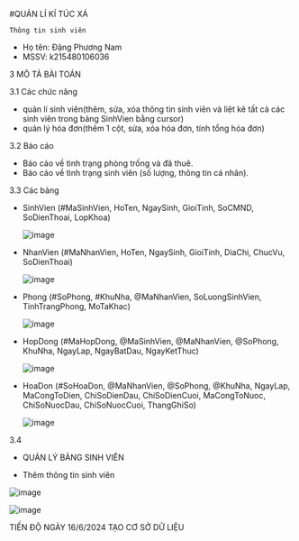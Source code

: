 #QUẢN LÍ KÍ TÚC XÁ 


    Thông tin sinh viên 
   + Họ tên: Đặng Phương Nam
   + MSSV: k215480106036

3 MÔ TẢ BÀI TOÁN 


3.1 Các chức năng 
+ quản lí sinh viên(thêm, sửa, xóa thông tin sinh viên và liệt kê tất cả các sinh viên trong bảng SinhVien bằng cursor)
+ quản lý hóa đơn(thêm 1 cột, sửa, xóa hóa đơn, tính tổng hóa đơn)

  
3.2 Báo cáo
 + Báo cáo về tình trạng phòng trống và đã thuê.
 + Báo cáo về tình trạng sinh viên (số lượng, thông tin cá nhân).

3.3 Các bảng 
 + SinhVien (#MaSinhVien, HoTen, NgaySinh, GioiTinh, SoCMND, SoDienThoai, LopKhoa)
   
   ![image](https://github.com/Dang-Nam/Dang-Nam/assets/168844237/c94b4974-d20b-46eb-8bd0-cbcaf8baefa4)
 + NhanVien (#MaNhanVien, HoTen, NgaySinh, GioiTinh, DiaChi, ChucVu, SoDienThoai)
   
   ![image](https://github.com/Dang-Nam/Dang-Nam/assets/168844237/4866c584-33b4-4054-9127-6e987f5454ff)

 + Phong (#SoPhong, #KhuNha, @MaNhanVien, SoLuongSinhVien, TinhTrangPhong, MoTaKhac)
   
   ![image](https://github.com/Dang-Nam/Dang-Nam/assets/168844237/23fbbac3-d282-449a-8dc2-4c644ec48a0e)

 + HopDong (#MaHopDong, @MaSinhVien, @MaNhanVien, @SoPhong, KhuNha, NgayLap, NgayBatDau, NgayKetThuc)
   
   ![image](https://github.com/Dang-Nam/Dang-Nam/assets/168844237/007b7265-6e95-4d6d-9158-41e78ca6b9e2)

 + HoaDon (#SoHoaDon, @MaNhanVien, @SoPhong, @KhuNha, NgayLap, MaCongToDien, ChiSoDienDau, ChiSoDienCuoi, MaCongToNuoc, ChiSoNuocDau, ChiSoNuocCuoi, ThangGhiSo)
   
   ![image](https://github.com/Dang-Nam/Dang-Nam/assets/168844237/cc7c48c5-28f6-4871-95f6-db2721abdf25)


3.4 
* QUẢN LÝ BẢNG SINH VIÊN 
+ Thêm thông tin sinh viên
  
![image](https://github.com/Dang-Nam/Dang-Nam/assets/168844237/9052e658-6465-411d-a23c-c4bf5a2834f3)

![image](https://github.com/Dang-Nam/Dang-Nam/assets/168844237/45f40fd7-9f04-47a2-a9ad-87998ccc443b)


TIẾN ĐỘ 
NGÀY 16/6/2024 TẠO CƠ SỞ DỮ LIỆU






  
